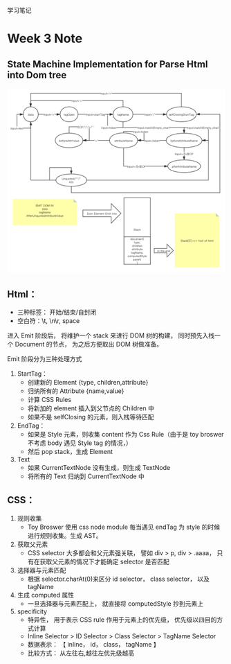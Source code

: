 学习笔记

# Week 3 Note

## State Machine Implementation for Parse Html into Dom tree

<img src="./note/state-machine.png"
     alt="stateMachine"
/>

## Html：

- 三种标签： 开始/结束/自封闭
- 空白符：\t, \n\r, space

进入 Emit 阶段后， 将维护一个 stack 来进行 DOM 树的构建， 同时预先入栈一个 Document 的节点， 为之后方便取出 DOM 树做准备。

Emit 阶段分为三种处理方式

1. StartTag：
   - 创建新的 Element {type, children,attribute}
   - 归纳所有的 Attribute {name,value}
   - 计算 CSS Rules
   - 将新加的 element 插入到父节点的 Children 中
   - 如果不是 selfClosing 的元素，则入栈等待匹配
2. EndTag：
   - 如果是 Style 元素，则收集 content 作为 Css Rule（由于是 toy broswer 不考虑 body 遇见 Style tag 的情况，）
   - 然后 pop stack，生成 Element
3. Text
   - 如果 CurrentTextNode 没有生成，则生成 TextNode
   - 将所有的 Text 归纳到 CurrentTextNode 中

## CSS：

1. 规则收集
   - Toy Broswer 使用 css node module 每当遇见 endTag 为 style 的时候进行规则收集。生成 AST。
2. 获取父元素
   - CSS selector 大多都会和父元素强关联， 譬如 div > p, div > .aaaa， 只有在获取父元素的情况下才能确定 selector 是否匹配
3. 选择器与元素匹配
   - 根据 selector.charAt(0)来区分 id selector， class selector， 以及 tagName
4. 生成 computed 属性
   - 一旦选择器与元素匹配上， 就直接将 computedStyle 抄到元素上
5. specificity
   - 特异性， 用于表示 CSS rule 作用于元素上的优先级， 优先级以四目的方式计算
   - Inline Selector > ID Selector > Class Selector > TagName Selector
   - 数据表示： 【 inline， id， class， tagName 】
   - 比较方式： 从左往右,越往左优先级越高
